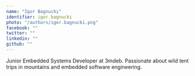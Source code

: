 ```yaml
---
name: "Igor Bagnucki"
identifier: igor.bagnucki
photo: "/authors/igor.bagnucki.png"
facebook: ""
twitter: ""
linkedin: ""
github: ""
---
```

Junior Embedded Systems Developer at 3mdeb. Passionate about wild tent trips in
mountains and embedded software engineering.
